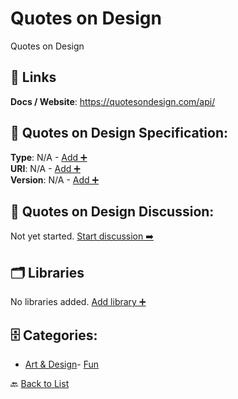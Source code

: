 # Quotes on Design

Quotes on Design

##  🔗 Links
**Docs / Website**: https://quotesondesign.com/api/

## 🧬 Quotes on Design Specification:
**Type**: N/A - [Add ➕](https://github.com/apis-list/apis-list/edit/main/apis.yaml#L16162)  
**URI**: N/A - [Add ➕](https://github.com/apis-list/apis-list/edit/main/apis.yaml#L16162)  
**Version**: N/A - [Add ➕](https://github.com/apis-list/apis-list/edit/main/apis.yaml#L16162)

## 💬 Quotes on Design Discussion:
Not yet started. [Start discussion ➡️](https://github.com/apis-list/apis-list/discussions/new)

## 🗂️ Libraries

No libraries added. [Add library ➕](https://github.com/apis-list/apis-list/edit/main/apis.yaml#L16162)    


## 🗄️ Categories:
- [Art & Design](https://github.com/apis-list/apis-list#art--design-)- [Fun](https://github.com/apis-list/apis-list#fun-)

🔙  [Back to List](https://github.com/apis-list/apis-list)
